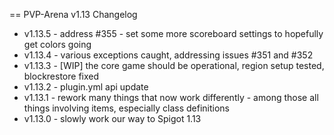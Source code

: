 == PVP-Arena v1.13 Changelog

- v1.13.5 - address #355 - set some more scoreboard settings to hopefully get colors going
- v1.13.4 - various exceptions caught, addressing issues #351 and #352
- v1.13.3 - [WIP] the core game should be operational, region setup tested, blockrestore fixed
- v1.13.2 - plugin.yml api update
- v1.13.1 - rework many things that now work differently - among those all things involving items, especially class definitions
- v1.13.0 - slowly work our way to Spigot 1.13

